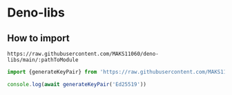 # Deno-libs

## How to import
`https://raw.githubusercontent.com/MAKS11060/deno-libs/main/:pathToModule`

```ts
import {generateKeyPair} from 'https://raw.githubusercontent.com/MAKS11060/deno-libs/main/crypto/keys.ts'

console.log(await generateKeyPair('Ed25519'))
```
